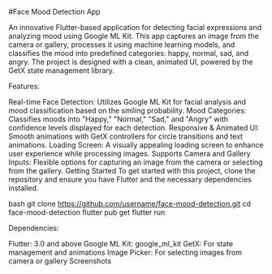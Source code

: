 #Face Mood Detection App

An innovative Flutter-based application for detecting facial expressions and analyzing mood using Google ML Kit. This app captures an image from the camera or gallery, processes it using machine learning models, and classifies the mood into predefined categories: happy, normal, sad, and angry. The project is designed with a clean, animated UI, powered by the GetX state management library.

Features:

Real-time Face Detection: Utilizes Google ML Kit for facial analysis and mood classification based on the smiling probability.
Mood Categories: Classifies moods into "Happy," "Normal," "Sad," and "Angry" with confidence levels displayed for each detection.
Responsive & Animated UI: Smooth animations with GetX controllers for circle transitions and text animations.
Loading Screen: A visually appealing loading screen to enhance user experience while processing images.
Supports Camera and Gallery Inputs: Flexible options for capturing an image from the camera or selecting from the gallery.
Getting Started
To get started with this project, clone the repository and ensure you have Flutter and the necessary dependencies installed.

bash
git clone https://github.com/username/face-mood-detection.git
cd face-mood-detection
flutter pub get
flutter run

Dependencies:

Flutter: 3.0 and above
Google ML Kit: google_ml_kit
GetX: For state management and animations
Image Picker: For selecting images from camera or gallery
Screenshots
